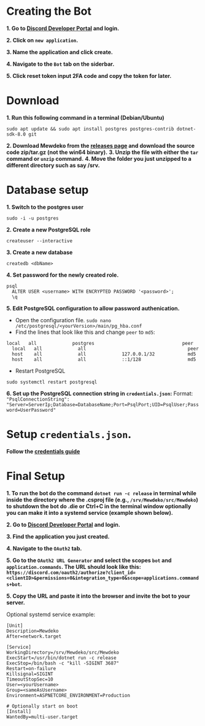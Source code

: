 # Creating the Bot
**1. Go to [Discord Developer Portal](https://discord.dev) and login.**

**2. Click on `new application`.**

**3. Name the application and click create.**

**4. Navigate to the `Bot` tab on the siderbar.**

**5. Click reset token input 2FA code and copy the token for later.**
# Download
**1. Run this following command in a terminal (Debian/Ubuntu)**
```
sudo apt update && sudo apt install postgres postgres-contrib dotnet-sdk-8.0 git
```
**2. Download Mewdeko from the [releases page](https://github.com/SylveonDeko/Mewdeko/releases) and download the source code zip/tar.gz (not the win64 binary).**
**3. Unzip the file with either the `tar` command or `unzip` command.**
**4. Move the folder you just unzipped to a different directory such as say /srv.**
# Database setup
**1. Switch to the postgres user**
   ```
   sudo -i -u postgres
   ```
**2. Create a new PostgreSQL role**
   ```
   createuser --interactive
   ```
**3. Create a new database**
   ```
   createdb <dbName>
   ```
**4. Set password for the newly created role.**
   ```
   psql
     ALTER USER <username> WITH ENCRYPTED PASSWORD '<password>';
     \q
   ```
**5. Edit PostgreSQL configuration to allow password authenication.**
   - Open the configuration file.
    ```
    sudo nano /etc/postgresql/<yourVersion>/main/pg_hba.conf
    ```
   - Find the lines that look like this and change `peer` to `md5`:
   ```
   local   all             postgres                                peer
     local   all             all                                     peer
     host    all             all             127.0.0.1/32            md5
     host    all             all             ::1/128                 md5
   ```
   - Restart PostgreSQL
   ```
   sudo systemctl restart postgresql
   ```
**6. Set up the PostgreSQL connection string in `credentials.json`:**
   Format: `"PsqlConnectionString": "Server=ServerIp;Database=DatabaseName;Port=PsqlPort;UID=PsqlUser;Password=UserPassword"`
# Setup `credentials.json`.
**Follow the [credentials guide](https://mewdeko.tech/credguide)**
# Final Setup
**1. To run the bot do the command `dotnet run -c release` in terminal while inside the directory where the .csproj file (e.g., `/srv/Mewdeko/src/Mewdeko`) to shutdown the bot do .die or Ctrl+C in the terminal window optionally you can make it into a systemd service (example shown below).**

**2. Go to [Discord Developer Portal](https://discord.dev) and login.**

**3. Find the application you just created.**

**4. Navigate to the `OAuth2` tab.**

**5. Go to the `OAuth2 URL Generator` and select the scopes `bot` and `application.commands`. The URL should look like this: `https://discord.com/oauth2/authorize?client_id=<clientID>&permissions=0&integration_type=0&scope=applications.commands+bot`.**

**5. Copy the URL and paste it into the browser and invite the bot to your server.**

Optional systemd service example:
```
[Unit]
Description=Mewdeko
After=network.target

[Service]
WorkingDirectory=/srv/Mewdeko/src/Mewdeko
ExecStart=/usr/bin/dotnet run -c release
ExecStop=/bin/bash -c "kill -SIGINT 3687"
Restart=on-failure
Killsignal=SIGINT
TimeoutStopSec=10
User=<yourUsername>
Group=<sameAsUsername>
Environment=ASPNETCORE_ENVIRONMENT=Production

# Optionally start on boot
[Install]
WantedBy=multi-user.target
```
